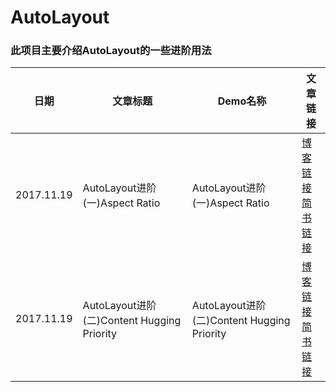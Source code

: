 # AutoLayout

###	此项目主要介绍AutoLayout的一些进阶用法

<table>
  <thead>
    <tr>
      <th>日期</th>
      <th>文章标题</th>
      <th>Demo名称</th>
      <th>文章链接</th>
    </tr>
  </thead>
  <tbody>
    <tr>
      <td>2017.11.19</td>
      <td>AutoLayout进阶(一)Aspect Ratio</td>
      <td>AutoLayout进阶(一)Aspect Ratio</td>
      <td> <a href="http://it7090.com/2017/11/19/AutoLayout%E8%BF%9B%E9%98%B6(%E4%B8%80)Aspect-Ratio/">博客链接</a> <br> <a href="http://www.jianshu.com/p/b3fb77f95ec8">简书链接</a></td>
    </tr>
        <tr>
      <td>2017.11.19</td>
      <td>AutoLayout进阶(二)Content Hugging Priority</td>
      <td>AutoLayout进阶(二)Content Hugging Priority</td>
      <td> <a href="http://it7090.com/2017/11/19/AutoLayout%E8%BF%9B%E9%98%B6(%E4%BA%8C)Content-Hugging-Priority/">博客链接</a> <br> <a href="http://www.jianshu.com/p/0d54661c6bdf">简书链接</a></td>
    </tr>
      </tbody>
</table>